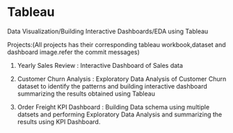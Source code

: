 # Tableau
Data Visualization/Building Interactive Dashboards/EDA using Tableau

Projects:(All projects has their corresponding tableau workbook,dataset and dashboard image.refer the commit messages)
1. Yearly Sales Review : Interactive Dashboard of  Sales data

2. Customer Churn Analysis : Exploratory Data Analysis of Customer Churn dataset to identify the patterns and building interactive dashboard summarizing the results      obtained using Tableau

3. Order Freight KPI Dashboard : Building Data schema using multiple datsets and performing Exploratory Data Analysis and summarizing the results using KPI Dashboard.
